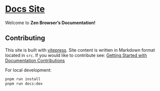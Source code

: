 # [Docs Site](https://docs.zen-browser.app)

Welcome to **Zen Browser’s Documentation!** 

## Contributing

This site is built with [vitepress](https://vitepress.dev/). Site content is written in Markdown format located in `src`. 
If you would like to contribute see: [Getting Started with Documentation Contributions](https://docs.zen-browser.app/contribute/docs)

For local development:

```bash
pnpm run install
pnpm run docs:dev
```
